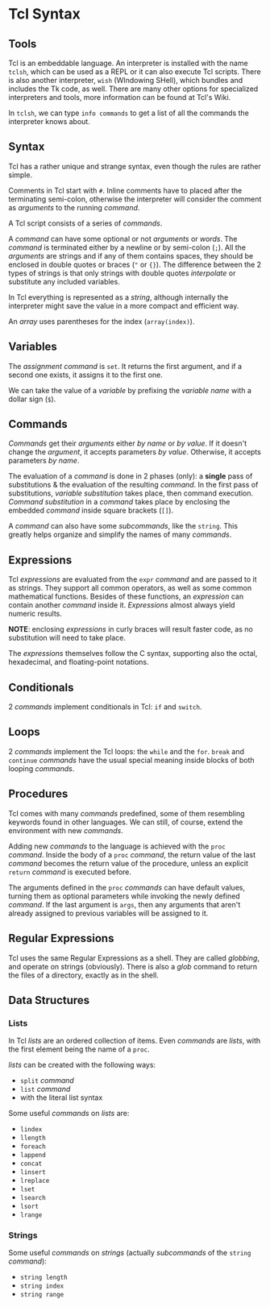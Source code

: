 Tcl Syntax
==========

Tools
-----

Tcl is an embeddable language.  An interpreter is installed with the name
`tclsh`, which can be used as a REPL or it can also execute Tcl scripts.
There is also another interpreter, `wish` (WIndowing SHell), which bundles and
includes the Tk code, as well.  There are many other options for specialized
interpreters and tools, more information can be found at Tcl's Wiki.

In `tclsh`, we can type `info commands` to get a list of all the commands the
interpreter knows about.


Syntax
------

Tcl has a rather unique and strange syntax, even though the rules are rather
simple.

Comments in Tcl start with `#`.  Inline comments have to placed after the
terminating semi-colon, otherwise the interpreter will consider the comment as
_arguments_ to the running _command_.

A Tcl script consists of a series of _commands_.

A _command_ can have some optional or not _arguments_ or _words_.
The _command_ is terminated either by a newline or by semi-colon (`;`).
All the _arguments_ are strings and if any of them contains spaces,
they should be enclosed in double quotes or braces (`"` or `{}`).
The difference between the 2 types of strings is that only strings with double
quotes _interpolate_ or substitute any included variables.

In Tcl everything is represented as a _string_, although internally the
interpreter might save the value in a more compact and efficient way.

An _array_ uses parentheses for the index (`array(index)`).


Variables
---------

The _assignment command_ is `set`.  It returns the first argument,
and if a second one exists, it assigns it to the first one.

We can take the value of a _variable_ by prefixing the _variable name_ with a
dollar sign (`$`).


Commands
--------

_Commands_ get their _arguments_ either _by name_ or _by value_.
If it doesn't change the _argument_, it accepts parameters _by value_.
Otherwise, it accepts parameters _by name_.

The evaluation of a _command_ is done in 2 phases (only):
a **single** pass of substitutions & the evaluation of the resulting _command_.
In the first pass of substitutions, _variable substitution_ takes place,
then command execution.  _Command substitution_ in a _command_ takes place
by enclosing the embedded _command_ inside square brackets (`[]`).

A  _command_ can also have some _subcommands_, like the `string`.
This greatly helps organize and simplify the names of many _commands_.


Expressions
-----------

Tcl _expressions_ are evaluated from the `expr` _command_ and are passed to it
as strings.  They support all common operators, as well as some common
mathematical functions.  Besides of these functions, an _expression_ can contain
another _command_ inside it.  _Expressions_ almost always yield numeric results.

**NOTE**:
   enclosing _expressions_ in curly braces will result faster code, as no
   substitution will need to take place.

The _expressions_ themselves follow the C syntax, supporting also the octal,
hexadecimal, and floating-point notations.


Conditionals
------------

2 _commands_ implement conditionals in Tcl:  `if` and `switch`.


Loops
-----

2 _commands_ implement the Tcl loops:  the `while` and the `for`.
`break` and `continue` _commands_ have the usual special meaning inside blocks
of both looping _commands_.


Procedures
----------

Tcl comes with many _commands_ predefined, some of them resembling keywords
found in other languages.  We can still, of course, extend the environment with
new _commands_.

Adding new _commands_ to the language is achieved with the `proc` _command_.
Inside the body of a `proc` _command_, the return value of the last _command_
becomes the return value of the procedure, unless an explicit `return` _command_
is executed before.

The arguments defined in the `proc` _commands_ can have default values, turning
them as optional parameters while invoking the newly defined _command_.  If the
last argument is `args`, then any arguments that aren't already assigned to
previous variables will be assigned to it.


Regular Expressions
-------------------

Tcl uses the same Regular Expressions as a shell.  They are called _globbing_,
and operate on strings (obviously).  There is also a _glob_ command to
return the files of a directory, exactly as in the shell.


Data Structures
---------------

### Lists

In Tcl _lists_ are an ordered collection of items.  Even _commands_ are _lists_,
with the first element being the name of a `proc`.

_lists_ can be created with the following ways:

 - `split` _command_
 - `list` _command_
 - with the literal list syntax

 Some useful _commands_ on _lists_ are:

  - `lindex`
  - `llength`
  - `foreach`
  - `lappend`
  - `concat`
  - `linsert`
  - `lreplace`
  - `lset`
  - `lsearch`
  - `lsort`
  - `lrange`

### Strings

Some useful _commands_ on _strings_
(actually _subcommands_ of the `string` _command_):

 - `string length`
 - `string index`
 - `string range`
